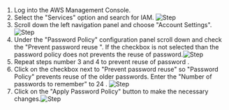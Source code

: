 1. Log into the AWS Management Console.
2. Select the "Services" option and search for IAM. ![Step](/resources/aws/iam/password-reuse-prevention/step2.png)
3. Scroll down the left navigation panel and choose "Account Settings". ![Step](/resources/aws/iam/password-reuse-prevention/step3.png)
4. Under the "Password Policy" configuration panel scroll down and check the "Prevent password reuse ". If the checkbox is not selected than the password policy does not  prevents the reuse of password.![Step](/resources/aws/iam/password-reuse-prevention/step4.png)
5. Repeat steps number 3 and 4 to prevent reuse of password .</br>
6. Click on the checkbox next to "Prevent password reuse" so "Password Policy" prevents reuse of the older passwords. Enter the "Number of passwords to remember" to 24 . ![Step](/resources/aws/iam/password-reuse-prevention/step6.png)
7. Click on the "Apply Password Policy" button to make the necessary changes.![Step](/resources/aws/iam/password-reuse-prevention/step7.png)